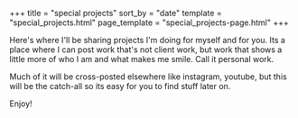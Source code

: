 +++
title = "special projects"
sort_by = "date"
template = "special_projects.html"
page_template = "special_projects-page.html"
+++

Here's where I'll be sharing projects I'm doing for myself and for you.  Its a place where I can post work that's not client work, but work that shows a little more of who I am and what makes me smile.  Call it personal work.  

Much of it will be cross-posted elsewhere like instagram, youtube, but this will be the catch-all so its easy for you to find stuff later on.  

Enjoy!